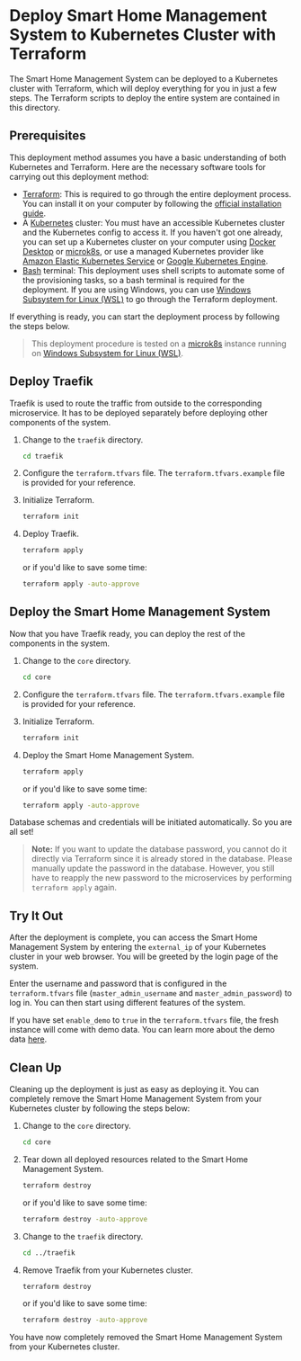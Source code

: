 # Deploy Smart Home Management System to Kubernetes Cluster with Terraform

The Smart Home Management System can be deployed to a Kubernetes cluster with Terraform, which will deploy everything for you in just a few steps. The Terraform scripts to deploy the entire system are contained in this directory.

## Prerequisites

This deployment method assumes you have a basic understanding of both Kubernetes and Terraform. Here are the necessary software tools for carrying out this deployment method:

- [Terraform](https://www.terraform.io/): This is required to go through the entire deployment process. You can install it on your computer by following the [official installation guide](https://developer.hashicorp.com/terraform/install).
- A [Kubernetes](https://kubernetes.io/) cluster: You must have an accessible Kubernetes cluster and the Kubernetes config to access it. If you haven't got one already, you can set up a Kubernetes cluster on your computer using [Docker Desktop](https://docs.docker.com/desktop/kubernetes/) or [microk8s](https://microk8s.io/), or use a managed Kubernetes provider like [Amazon Elastic Kubernetes Service](https://aws.amazon.com/eks/) or [Google Kubernetes Engine](https://cloud.google.com/kubernetes-engine/).
- [Bash](https://en.wikipedia.org/wiki/Bash_(Unix_shell)) terminal: This deployment uses shell scripts to automate some of the provisioning tasks, so a bash terminal is required for the deployment. If you are using Windows, you can use [Windows Subsystem for Linux (WSL)](https://learn.microsoft.com/en-us/windows/wsl/about) to go through the Terraform deployment.

If everything is ready, you can start the deployment process by following the steps below.

> This deployment procedure is tested on a [microk8s](https://microk8s.io/) instance running on [Windows Subsystem for Linux (WSL)](https://learn.microsoft.com/en-us/windows/wsl/about).

## Deploy Traefik

Traefik is used to route the traffic from outside to the corresponding microservice. It has to be deployed separately before deploying other components of the system.

1. Change to the `traefik` directory.

    ```bash
    cd traefik
    ```
2. Configure the `terraform.tfvars` file. The `terraform.tfvars.example` file is provided for your reference.

3. Initialize Terraform.

    ```bash
    terraform init
    ```
4. Deploy Traefik.

    ```bash
    terraform apply
    ```
   or if you'd like to save some time:

    ```bash
    terraform apply -auto-approve
    ```

## Deploy the Smart Home Management System

Now that you have Traefik ready, you can deploy the rest of the components in the system.

1. Change to the `core` directory.

    ```bash
    cd core
    ```

2. Configure the `terraform.tfvars` file. The `terraform.tfvars.example` file is provided for your reference.

3. Initialize Terraform.

    ```bash
    terraform init
    ```

4. Deploy the Smart Home Management System.

    ```bash
    terraform apply
    ```

   or if you'd like to save some time:

     ```bash
     terraform apply -auto-approve
     ```

Database schemas and credentials will be initiated automatically. So you are all set!

> **Note:** If you want to update the database password, you cannot do it directly via Terraform since it is already stored in the database. Please manually update the password in the database. However, you still have to reapply the new password to the microservices by performing `terraform apply` again.

## Try It Out

After the deployment is complete, you can access the Smart Home Management System by entering the `external_ip` of your Kubernetes cluster in your web browser. You will be greeted by the login page of the system.

Enter the username and password that is configured in the `terraform.tfvars` file (`master_admin_username` and `master_admin_password`) to log in. You can then start using different features of the system.

If you have set `enable_demo` to `true` in the `terraform.tfvars` file, the fresh instance will come with demo data. You can learn more about the demo data [here](../../extra-info/DEMO-DATA.md).

## Clean Up

Cleaning up the deployment is just as easy as deploying it. You can completely remove the Smart Home Management System from your Kubernetes cluster by following the steps below:

1. Change to the `core` directory.

    ```bash
    cd core
    ```
2. Tear down all deployed resources related to the Smart Home Management System.

    ```bash
    terraform destroy
    ```
   or if you'd like to save some time:

   ```bash
   terraform destroy -auto-approve
   ```

3. Change to the `traefik` directory.

   ```bash
   cd ../traefik
   ```

4. Remove Traefik from your Kubernetes cluster.

    ```bash
    terraform destroy
    ```

   or if you'd like to save some time:

   ```bash
   terraform destroy -auto-approve
   ```

You have now completely removed the Smart Home Management System from your Kubernetes cluster.